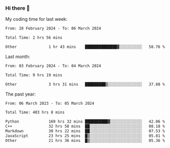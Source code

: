 ### Hi there 👋

My coding time for last week:

<!--START_SECTION:week-->

```txt
From: 28 February 2024 - To: 06 March 2024

Total Time: 2 hrs 56 mins

Other              1 hr 43 mins    ██████████████▓░░░░░░░░░░   58.76 %
```

<!--END_SECTION:week-->

Last month:

<!--START_SECTION:month-->

```txt
From: 03 February 2024 - To: 04 March 2024

Total Time: 9 hrs 19 mins

Other              3 hrs 31 mins   █████████▒░░░░░░░░░░░░░░░   37.88 %
```

<!--END_SECTION:month-->

The past year:

<!--START_SECTION:year-->

```txt
From: 06 March 2023 - To: 05 March 2024

Total Time: 403 hrs 8 mins

Python             169 hrs 32 mins ██████████▓░░░░░░░░░░░░░░   42.06 %
C++                32 hrs 58 mins  ██░░░░░░░░░░░░░░░░░░░░░░░   08.18 %
Markdown           30 hrs 22 mins  ██░░░░░░░░░░░░░░░░░░░░░░░   07.53 %
JavaScript         23 hrs 25 mins  █▒░░░░░░░░░░░░░░░░░░░░░░░   05.81 %
Other              21 hrs 36 mins  █▒░░░░░░░░░░░░░░░░░░░░░░░   05.36 %
```

<!--END_SECTION:year-->
